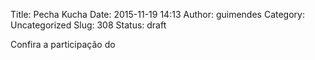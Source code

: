 Title: Pecha Kucha
Date: 2015-11-19 14:13
Author: guimendes
Category: Uncategorized
Slug: 308
Status: draft

Confira a participação do
